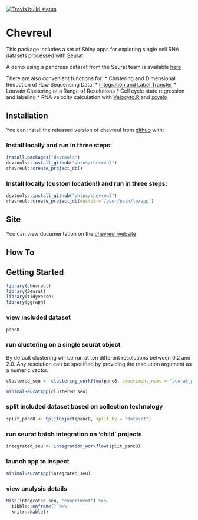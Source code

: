 
<!-- README.md is generated from README.Rmd. Please edit that file -->
<!-- badges: start -->
<!-- badges: end -->
<!-- badges: start -->

[![Travis build
status](https://travis-ci.org/whtns/chevreul.svg?branch=master)](https://travis-ci.org/whtns/chevreul)
<!-- badges: end -->

# Chevreul

This package includes a set of Shiny apps for exploring single cell RNA
datasets processed with
<a href="https://github.com/satijalab/seurat" target="_blank" rel="noopener noreferrer">Seurat</a>

A demo using a pancreas dataset from the Seurat team is available
<a href="http://cobriniklab.saban-chla.usc.edu:3838/chevreul_demo/" target="_blank" rel="noopener noreferrer">here</a>

There are also convenient functions for: \* Clustering and Dimensional
Reduction of Raw Sequencing Data. \*
<a href="https://satijalab.org/seurat/v3.0/pancreas_integration_label_transfer.html" target="_blank" rel="noopener noreferrer">Integration
and Label Transfer</a> \* Louvain Clustering at a Range of Resolutions
\* Cell cycle state regression and labeling \* RNA velocity calculation
with
<a href="https://velocyto.org/" target="_blank" rel="noopener noreferrer">Velocyto.R</a>
and
<a href="https://scvelo.readthedocs.io/" target="_blank" rel="noopener noreferrer">scvelo</a>

## Installation

You can install the released version of chevreul from
<a href="https://github.com/whtns/chevreul" target="_blank" rel="noopener noreferrer">github</a>
with:

### Install locally and run in three steps:

``` r
install.packages("devtools")
devtools::install_github("whtns/chevreul")
chevreul::create_project_db()
```

### Install locally (custom location!) and run in three steps:

``` r
devtools::install_github("whtns/chevreul")
chevreul::create_project_db(destdir='/your/path/to/app')
```

## Site

You can view documentation on the
<a href="https://whtns.github.io/chevreul" target="_blank" rel="noopener noreferrer">chevreul
website</a>

## How To

## Getting Started

``` r
library(chevreul)
library(Seurat)
library(tidyverse)
library(ggraph)
```

### view included dataset

``` r
panc8
```

### run clustering on a single seurat object

By default clustering will be run at ten different resolutions between
0.2 and 2.0. Any resolution can be specified by providing the resolution
argument as a numeric vector.

``` r
clustered_seu <- clustering_workflow(panc8, experiment_name = "seurat_pancreas", organism = "human")
```

``` r
minimalSeuratApp(clustered_seu)
```

### split included dataset based on collection technology

``` r
split_panc8 <- SplitObject(panc8, split.by = "dataset")
```

### run seurat batch integration on ‘child’ projects

``` r
integrated_seu <- integration_workflow(split_panc8)
```

### launch app to inspect

``` r
minimalSeuratApp(integrated_seu)
```

### view analysis details

``` r
Misc(integrated_seu, "experiment") %>%
  tibble::enframe() %>%
  knitr::kable()
```
